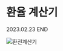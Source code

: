# 환율 계산기

2023.02.23 END

![환전계산기](https://user-images.githubusercontent.com/109803419/220892804-1693c2aa-7967-4dd7-82bd-05c4cd75db00.gif)
